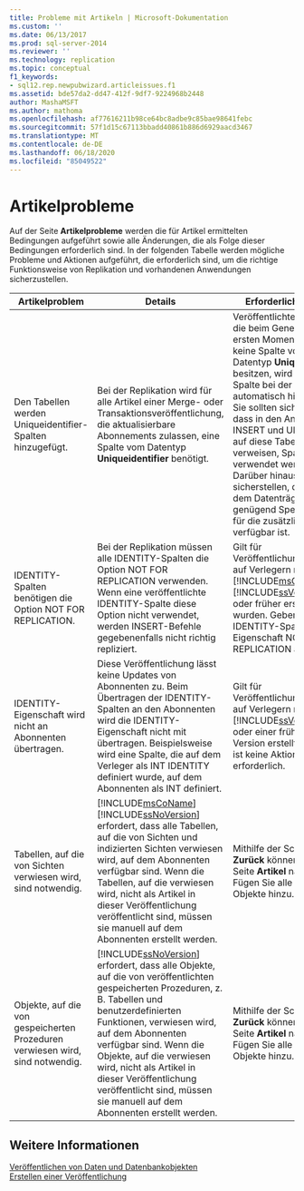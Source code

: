 ```yaml
---
title: Probleme mit Artikeln | Microsoft-Dokumentation
ms.custom: ''
ms.date: 06/13/2017
ms.prod: sql-server-2014
ms.reviewer: ''
ms.technology: replication
ms.topic: conceptual
f1_keywords:
- sql12.rep.newpubwizard.articleissues.f1
ms.assetid: bde57da2-dd47-412f-9df7-9224968b2448
author: MashaMSFT
ms.author: mathoma
ms.openlocfilehash: af77616211b98ce64bc8adbe9c85bae98641febc
ms.sourcegitcommit: 57f1d15c67113bbadd40861b886d6929aacd3467
ms.translationtype: MT
ms.contentlocale: de-DE
ms.lasthandoff: 06/18/2020
ms.locfileid: "85049522"
---
```

# <a name="article-issues"></a>Artikelprobleme
  Auf der Seite **Artikelprobleme** werden die für Artikel ermittelten Bedingungen aufgeführt sowie alle Änderungen, die als Folge dieser Bedingungen erforderlich sind. In der folgenden Tabelle werden mögliche Probleme und Aktionen aufgeführt, die erforderlich sind, um die richtige Funktionsweise von Replikation und vorhandenen Anwendungen sicherzustellen.  
  
|Artikelproblem|Details|Erforderliche Aktion|  
|-------------------|-------------|---------------------|  
|Den Tabellen werden Uniqueidentifier-Spalten hinzugefügt.|Bei der Replikation wird für alle Artikel einer Merge- oder Transaktionsveröffentlichung, die aktualisierbare Abonnements zulassen, eine Spalte vom Datentyp **Uniqueidentifier** benötigt.|Veröffentlichten Tabellen, die beim Generieren der ersten Momentaufnahme keine Spalte vom Datentyp **Uniqueidentifier** besitzen, wird diese Spalte bei der Replikation automatisch hinzugefügt. Sie sollten sicherstellen, dass in den Anweisungen INSERT und UPDATE, die auf diese Tabellen verweisen, Spaltenlisten verwendet werden. Darüber hinaus sollten Sie sicherstellen, dass auf dem Datenträger genügend Speicherplatz für die zusätzliche Spalte verfügbar ist.|  
|IDENTITY-Spalten benötigen die Option NOT FOR REPLICATION.|Bei der Replikation müssen alle IDENTITY-Spalten die Option NOT FOR REPLICATION verwenden. Wenn eine veröffentlichte IDENTITY-Spalte diese Option nicht verwendet, werden INSERT-Befehle gegebenenfalls nicht richtig repliziert.|Gilt für Veröffentlichungen, die auf Verlegern mit [!INCLUDE[msCoName](../../includes/msconame-md.md)] [!INCLUDE[ssVersion2000](../../includes/ssversion2000-md.md)] oder früher erstellt wurden. Geben Sie für alle IDENTITY-Spalten die Eigenschaft NOT FOR REPLICATION an.|  
|IDENTITY-Eigenschaft wird nicht an Abonnenten übertragen.|Diese Veröffentlichung lässt keine Updates von Abonnenten zu. Beim Übertragen der IDENTITY-Spalten an den Abonnenten wird die IDENTITY-Eigenschaft nicht mit übertragen. Beispielsweise wird eine Spalte, die auf dem Verleger als INT IDENTITY definiert wurde, auf dem Abonnenten als INT definiert.|Gilt für Veröffentlichungen, die auf Verlegern mit [!INCLUDE[ssVersion2000](../../includes/ssversion2000-md.md)] oder einer früheren Version erstellt wurden. Es ist keine Aktion erforderlich.|  
|Tabellen, auf die von Sichten verwiesen wird, sind notwendig.|[!INCLUDE[msCoName](../../includes/msconame-md.md)] [!INCLUDE[ssNoVersion](../../includes/ssnoversion-md.md)] erfordert, dass alle Tabellen, auf die von Sichten und indizierten Sichten verwiesen wird, auf dem Abonnenten verfügbar sind. Wenn die Tabellen, auf die verwiesen wird, nicht als Artikel in dieser Veröffentlichung veröffentlicht sind, müssen sie manuell auf dem Abonnenten erstellt werden.|Mithilfe der Schaltfläche **Zurück** können Sie zur Seite **Artikel** navigieren. Fügen Sie alle benötigten Objekte hinzu.|  
|Objekte, auf die von gespeicherten Prozeduren verwiesen wird, sind notwendig.|[!INCLUDE[ssNoVersion](../../includes/ssnoversion-md.md)] erfordert, dass alle Objekte, auf die von veröffentlichten gespeicherten Prozeduren, z. B. Tabellen und benutzerdefinierten Funktionen, verwiesen wird, auf dem Abonnenten verfügbar sind. Wenn die Objekte, auf die verwiesen wird, nicht als Artikel in dieser Veröffentlichung veröffentlicht sind, müssen sie manuell auf dem Abonnenten erstellt werden.|Mithilfe der Schaltfläche **Zurück** können Sie zur Seite **Artikel** navigieren. Fügen Sie alle benötigten Objekte hinzu.|  
  
## <a name="see-also"></a>Weitere Informationen  
 [Veröffentlichen von Daten und Datenbankobjekten](publish/publish-data-and-database-objects.md)   
 [Erstellen einer Veröffentlichung](publish/create-a-publication.md)  
  
  
